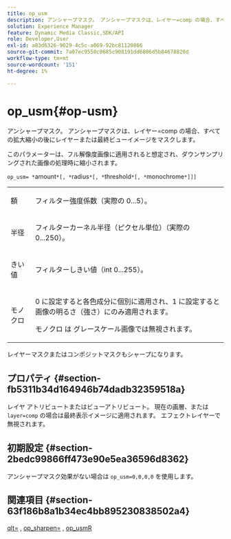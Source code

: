```yaml
---
title: op_usm
description: アンシャープマスク。 アンシャープマスクは、レイヤー=comp の場合、すべての拡大縮小の後にレイヤーまたは最終ビューイメージをマスクします。
solution: Experience Manager
feature: Dynamic Media Classic,SDK/API
role: Developer,User
exl-id: a83d6326-9029-4c5c-a069-92bc81120866
source-git-commit: 7a07ec9550c0685c908191dd6806d5b84678820d
workflow-type: tm+mt
source-wordcount: '151'
ht-degree: 1%

---
```


# op_usm{#op-usm}

アンシャープマスク。 アンシャープマスクは、レイヤー=comp の場合、すべての拡大縮小の後にレイヤーまたは最終ビューイメージをマスクします。

このパラメーターは、フル解像度画像に適用されると想定され、ダウンサンプリングされた画像の処理時に縮小されます。

`op_usm= *`amount`*[, *`radius`*[, *`threshold`*[, *`monochrome`*]]]`

<table id="simpletable_0697E3BCB45F41C494D93A6017ADD2BF"> 
 <tr class="strow"> 
  <td class="stentry"> <p><span class="codeph"><span class="varname"> 額 </span></span> </p></td> 
  <td class="stentry"> <p>フィルター強度係数（実際の 0...5）。 </p></td> 
 </tr> 
 <tr class="strow"> 
  <td class="stentry"> <p><span class="codeph"><span class="varname"> 半径 </span></span> </p></td> 
  <td class="stentry"> <p>フィルターカーネル半径（ピクセル単位）（実際の 0...250）。 </p></td> 
 </tr> 
 <tr class="strow"> 
  <td class="stentry"> <p><span class="codeph"><span class="varname"> きい値 </span></span> </p></td> 
  <td class="stentry"> <p>フィルターしきい値（int 0...255）。 </p></td> 
 </tr> 
 <tr class="strow"> 
  <td class="stentry"> <p>モノクロ <span class="codeph"><span class="varname"></span></span> </p></td> 
  <td class="stentry"> <p>0 に設定すると各色成分に個別に適用され、1 に設定すると画像の明るさ（強さ）にのみ適用されます。 </p> <p> モノクロ <span class="codeph"><span class="varname"> は </span></span> グレースケール画像では無視されます。 </p></td> 
 </tr> 
</table>

レイヤーマスクまたはコンポジットマスクもシャープになります。

## プロパティ {#section-fb5311b34d164946b74dadb32359518a}

レイヤ アトリビュートまたはビューアトリビュート。 現在の画層、または `layer=comp` の場合は最終表示イメージに適用されます。 エフェクトレイヤーで無視されます。

## 初期設定 {#section-2bedc99866ff473e90e5ea36596d8362}

アンシャープマスク効果がない場合は `op_usm=0,0,0,0` を使用します。

## 関連項目 {#section-63f186b8a1b34ec4bb895230838502a4}

[qlt=](../../../../../is-api/http-ref/image-serving-api-ref/c-http-protocol-reference/c-command-reference/r-is-http-qlt.md#reference-f69ed0758c784b0385d979820546d352) , [op_sharpen=](../../../../../is-api/http-ref/image-serving-api-ref/c-http-protocol-reference/c-command-reference/r-op-sharpen.md#reference-c32573230c6140f883efdaa201ea8541) , [op_usmR](../../../../../is-api/http-ref/image-serving-api-ref/c-http-protocol-reference/c-command-reference/r-op-usmr.md#reference-c0168bc1e3a24370883670c09bcb0fef)
